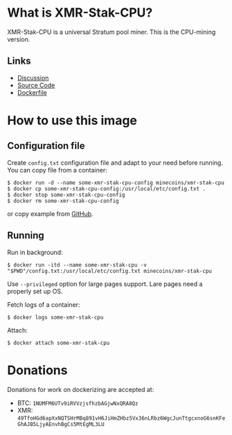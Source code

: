 # What is XMR-Stak-CPU?

XMR-Stak-CPU is a universal Stratum pool miner. This is the CPU-mining version.

## Links

- [Discussion](https://www.reddit.com/r/Monero/comments/5obh2r/xmrstakcpu_v1111_even_faster_now_and_you_can/)
- [Source Code](https://github.com/fireice-uk/xmr-stak-cpu)
- [Dockerfile](https://github.com/minecoins/docker-xmr-stak-cpu)

# How to use this image

## Configuration file

Create `config.txt` configuration file and adapt to your need before running.
You can copy file from a container:

```console
$ docker run -d --name some-xmr-stak-cpu-config minecoins/xmr-stak-cpu
$ docker cp some-xmr-stak-cpu-config:/usr/local/etc/config.txt .
$ docker stop some-xmr-stak-cpu-config
$ docker rm some-xmr-stak-cpu-config
```

or copy example from [GitHub](https://github.com/fireice-uk/xmr-stak-cpu/blob/v1.1.0-1.1.0/config.txt).

## Running

Run in background:

```console
$ docker run -itd --name some-xmr-stak-cpu -v "$PWD"/config.txt:/usr/local/etc/config.txt minecoins/xmr-stak-cpu
```

Use `--privileged` option for large pages support. Lare pages need a properly set up OS.

Fetch logs of a container:

```console
$ docker logs some-xmr-stak-cpu
```

Attach:

```console
$ docker attach some-xmr-stak-cpu
```

# Donations

Donations for work on dockerizing are accepted at:

- BTC: `1NUMFM6UTv9iRVVzjsfhzbAGjwNxQRA8Qz`
- XMR: `49TfoHGd6apXxNQTSHrMBq891vH6JiHmZHbz5Vx36nLRbz6WgcJunTtgcxnoG6snKFeGhAJB5LjyAEnvhBgCs5MtEgML3LU`
